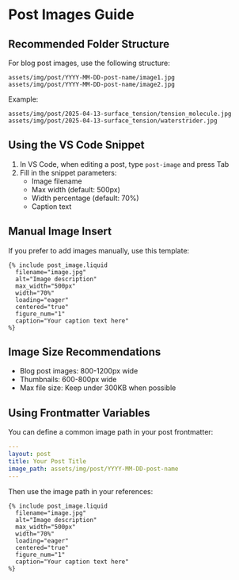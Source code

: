 # Post Images Guide

## Recommended Folder Structure

For blog post images, use the following structure:

```
assets/img/post/YYYY-MM-DD-post-name/image1.jpg
assets/img/post/YYYY-MM-DD-post-name/image2.jpg
```

Example:

```
assets/img/post/2025-04-13-surface_tension/tension_molecule.jpg
assets/img/post/2025-04-13-surface_tension/waterstrider.jpg
```

## Using the VS Code Snippet

1. In VS Code, when editing a post, type `post-image` and press Tab
2. Fill in the snippet parameters:
   - Image filename
   - Max width (default: 500px)
   - Width percentage (default: 70%)
   - Caption text

## Manual Image Insert

If you prefer to add images manually, use this template:

```liquid
{% include post_image.liquid 
  filename="image.jpg" 
  alt="Image description" 
  max_width="500px" 
  width="70%"
  loading="eager"
  centered="true"
  figure_num="1"
  caption="Your caption text here"
%}
```

## Image Size Recommendations

- Blog post images: 800-1200px wide
- Thumbnails: 600-800px wide
- Max file size: Keep under 300KB when possible

## Using Frontmatter Variables

You can define a common image path in your post frontmatter:

```yaml
---
layout: post
title: Your Post Title
image_path: assets/img/post/YYYY-MM-DD-post-name
---
```

Then use the image path in your references:

```liquid
{% include post_image.liquid 
  filename="image.jpg" 
  alt="Image description" 
  max_width="500px" 
  width="70%"
  loading="eager"
  centered="true"
  figure_num="1"
  caption="Your caption text here"
%}
```

